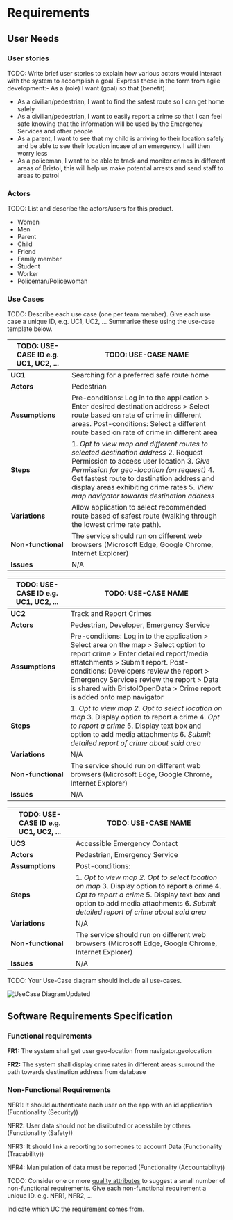 # Requirements

## User Needs

### User stories
TODO: Write brief user stories to explain how various actors would interact with the system to accomplish a goal.
    Express these in the form from agile development:- As a (role) I want (goal) so that (benefit).
    
- As a civilian/pedestrian, I want to find the safest route so I can get home safely
- As a civilian/pedestrian, I want to easily report a crime so that I can feel safe knowing that the information will be used by the Emergency Services and other people
- As a parent, I want to see that my child is arriving to their location safely and be able to see their location incase of an emergency. I will then worry less
- As a policeman, I want to be able to track and monitor crimes in different areas of Bristol, this will help us make potential arrests and send staff to areas to patrol
   

### Actors
TODO: List and describe the actors/users for this product.

- Women
- Men
- Parent
- Child
- Friend
- Family member
- Student
- Worker
- Policeman/Policewoman

### Use Cases
TODO: Describe each use case (one per team member).
    Give each use case a unique ID, e.g. UC1, UC2, ...
    Summarise these using the use-case template below.

| TODO: USE-CASE ID e.g. UC1, UC2, ... | TODO: USE-CASE NAME | 
| -------------------------------------- | ------------------- |
| **UC1** | Searching for a preferred safe route home |
| **Actors** | Pedestrian |
| **Assumptions** | Pre-conditions: Log in to the application > Enter desired destination address > Select route based on rate of  crime in different areas. Post-conditions: Select a different route based on rate of crime in different area
| **Steps** | 1. *Opt to view map and different routes to selected destination address* 2. Request Permission to access user location 3. *Give Permission for geo-location (on request)* 4. Get fastest route to destination address and display areas exhibiting crime rates 5. *View map navigator towards destination address* |
| **Variations** | Allow application to select recommended route based of safest route (walking through the lowest crime rate path). |
| **Non-functional** | The service should run on different web browsers (Microsoft Edge, Google Chrome, Internet Explorer) |
| **Issues** | N/A |

| TODO: USE-CASE ID e.g. UC1, UC2, ... | TODO: USE-CASE NAME | 
| -------------------------------------- | ------------------- |
| **UC2** | Track and Report Crimes |
| **Actors** | Pedestrian, Developer, Emergency Service |
| **Assumptions** |  Pre-conditions: Log in to the application > Select area on the map > Select option to report crime > Enter detailed report/media attatchments > Submit report. Post-conditions: Developers review the report > Emergency Services review the report > Data is shared with BristolOpenData > Crime report is added onto map navigator
| **Steps** | 1. *Opt to view map 2. Opt to select location on map* 3. Display option to report a crime 4. *Opt to report a crime* 5. Display text box and option to add media attachments 6. *Submit detailed report of crime about said area* |
| **Variations** | N/A |
| **Non-functional** | The service should run on different web browsers (Microsoft Edge, Google Chrome, Internet Explorer) |
| **Issues** | N/A |

| TODO: USE-CASE ID e.g. UC1, UC2, ... | TODO: USE-CASE NAME | 
| -------------------------------------- | ------------------- |
| **UC3** | Accessible Emergency Contact |
| **Actors** | Pedestrian, Emergency Service |
| **Assumptions** |  Post-conditions: 
| **Steps** | 1. *Opt to view map 2. Opt to select location on map* 3. Display option to report a crime 4. *Opt to report a crime* 5. Display text box and option to add media attachments 6. *Submit detailed report of crime about said area* |
| **Variations** | N/A |
| **Non-functional** | The service should run on different web browsers (Microsoft Edge, Google Chrome, Internet Explorer) |
| **Issues** | N/A |

TODO: Your Use-Case diagram should include all use-cases.


![UseCase DiagramUpdated](https://user-images.githubusercontent.com/93520494/142854598-5aa67f6b-c627-46f6-9dd8-b2fef9871848.png)

## Software Requirements Specification
### Functional requirements
**FR1:** The system shall get user geo-location from navigator.geolocation

**FR2:** The system shall display crime rates in different areas surround the path towards destination address from database


### Non-Functional Requirements
NFR1: It should authenticate each user on the app with an id application (Fucntionality (Security))

NFR2: User data should not be disributed or acessbile by others (Functionality (Safety))

NFR3: It should link a reporting to someones to account Data (Functionality (Tracability))

NFR4: Manipulation of data must be reported (Functionality (Accountablity))

TODO: Consider one or more [quality attributes](https://en.wikipedia.org/wiki/ISO/IEC_9126) to suggest a small number of non-functional requirements.
Give each non-functional requirement a unique ID. e.g. NFR1, NFR2, ...

Indicate which UC the requirement comes from.
